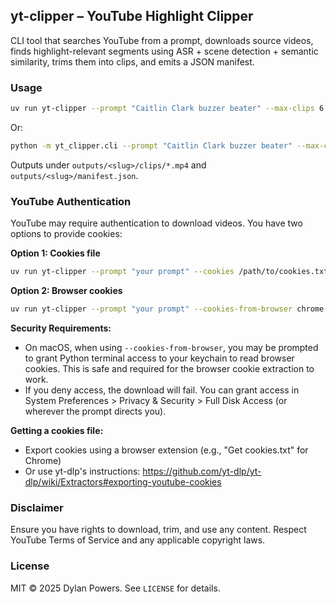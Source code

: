 ## yt-clipper – YouTube Highlight Clipper

CLI tool that searches YouTube from a prompt, downloads source videos, finds highlight-relevant segments using ASR + scene detection + semantic similarity, trims them into clips, and emits a JSON manifest.

### Usage

```bash
uv run yt-clipper --prompt "Caitlin Clark buzzer beater" --max-clips 6
```

Or:

```bash
python -m yt_clipper.cli --prompt "Caitlin Clark buzzer beater" --max-clips 6
```

Outputs under `outputs/<slug>/clips/*.mp4` and `outputs/<slug>/manifest.json`.

### YouTube Authentication

YouTube may require authentication to download videos. You have two options to provide cookies:

**Option 1: Cookies file**
```bash
uv run yt-clipper --prompt "your prompt" --cookies /path/to/cookies.txt
```

**Option 2: Browser cookies**
```bash
uv run yt-clipper --prompt "your prompt" --cookies-from-browser chrome
```

**Security Requirements:**
- On macOS, when using `--cookies-from-browser`, you may be prompted to grant Python terminal access to your keychain to read browser cookies. This is safe and required for the browser cookie extraction to work.
- If you deny access, the download will fail. You can grant access in System Preferences > Privacy & Security > Full Disk Access (or wherever the prompt directs you).

**Getting a cookies file:**
- Export cookies using a browser extension (e.g., "Get cookies.txt" for Chrome)
- Or use yt-dlp's instructions: https://github.com/yt-dlp/yt-dlp/wiki/Extractors#exporting-youtube-cookies

### Disclaimer

Ensure you have rights to download, trim, and use any content. Respect YouTube Terms of Service and any applicable copyright laws.



### License

MIT © 2025 Dylan Powers. See `LICENSE` for details.

